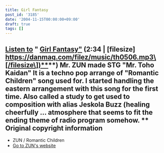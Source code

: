 ```yaml
---
title: Girl Fantasy
post_id: '3185'
date: '2004-11-15T00:00:00+09:00'
draft: true
tags: []
---
```


## [Listen to](/filez/music/th0506.mp3) " [Girl Fantasy"](/filez/music/th0506.mp3) (2:34 | \[filesize\] [https://danmaq.com/filez/music/th0506.mp3\[/filesize\])**](https://danmaq.com/filez/music/th0506.mp3[/filesize])**) Mr. ZUN made STG "Mr. Toho Kaidan" It is a techno pop arrange of "Romantic Children" song used for. I started handling the eastern arrangement with this song for the first time. Also called a study to get used to composition with alias Jeskola Buzz (healing cheerfully ... atmosphere that seems to fit the ending theme of radio program somehow. ** Original copyright information

*   ZUN / Romantic Children
*   [Go to ZUN's website](http://www16.big.or.jp/%7Ezun/)
